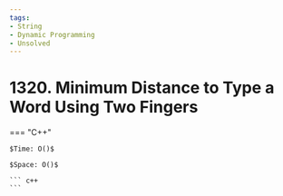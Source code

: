 ```yaml
---
tags:
- String
- Dynamic Programming
- Unsolved
---
```



# 1320. Minimum Distance to Type a Word Using Two Fingers

=== "C++"

    $Time: O()$

    $Space: O()$

    ``` c++
    ```